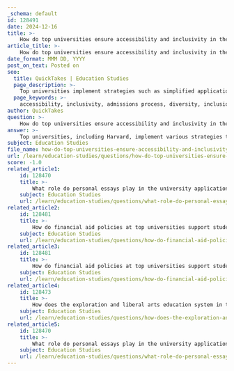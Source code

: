 ```yaml
---
_schema: default
id: 128491
date: 2024-12-16
title: >-
    How do top universities ensure accessibility and inclusivity in their admissions process?
article_title: >-
    How do top universities ensure accessibility and inclusivity in their admissions process?
date_format: MMM DD, YYYY
post_on_text: Posted on
seo:
  title: QuickTakes | Education Studies
  page_description: >-
    Top universities implement strategies such as simplified application language, need-blind admissions, and robust financial aid programs to ensure accessibility and inclusivity in their admissions processes, fostering an equitable educational environment.
  page_keywords: >-
    accessibility, inclusivity, admissions process, diversity, inclusion, need-blind admissions, financial aid, outreach, educational equity, student demographics, Harvard, university policies
author: QuickTakes
question: >-
    How do top universities ensure accessibility and inclusivity in their admissions process?
answer: >-
    Top universities, including Harvard, implement various strategies to ensure accessibility and inclusivity in their admissions processes. Here are some key approaches:\n\n1. **Diversity and Inclusion Statements**: Universities include diversity and inclusion statements in their admissions materials, emphasizing their commitment to creating an inclusive environment. This helps prospective students understand the institution's values and the resources available to support diverse backgrounds.\n\n2. **Simplified Application Language**: To remove barriers, universities strive to use straightforward language in their application materials. This is crucial as complex language can deter applicants from diverse backgrounds, particularly those who may not have had access to advanced educational resources.\n\n3. **Accessibility of Content**: Universities recognize that accessibility goes beyond physical accommodations. They ensure that their admissions websites and materials are designed to be accessible to individuals with disabilities, as well as clear and understandable for all applicants.\n\n4. **Diversity Needs Assessments**: Admissions officials conduct assessments to identify the diversity needs of their student populations. This includes analyzing racial, ethnic, socioeconomic, and disability backgrounds to ensure that the admissions process is equitable and that all students have the opportunity to succeed.\n\n5. **Need-Blind Admissions Policies**: Many top universities, including Harvard, practice need-blind admissions, meaning that they do not consider an applicant's financial situation when making admissions decisions. This policy is designed to ensure that all talented students, regardless of their financial background, have the opportunity to apply and be admitted.\n\n6. **Financial Aid Initiatives**: Institutions like Harvard have robust financial aid programs that meet 100% of demonstrated financial need for all admitted students, including international students. This commitment helps to alleviate financial barriers and makes higher education more accessible.\n\n7. **Reassessing Admissions Practices**: Universities are increasingly re-evaluating traditional admissions practices, such as legacy admissions and standardized testing requirements, which may disproportionately affect underrepresented groups. By exploring alternative admissions approaches, they aim to create a more equitable process.\n\n8. **Engagement and Outreach**: Universities actively engage with prospective students from diverse backgrounds to ensure they feel welcome and confident in applying. This includes outreach programs and partnerships with schools in underserved communities.\n\nBy implementing these strategies, top universities aim to create a more inclusive admissions process that reflects the diverse society in which we live, ultimately fostering a richer educational environment for all students.
subject: Education Studies
file_name: how-do-top-universities-ensure-accessibility-and-inclusivity-in-their-admissions-process.md
url: /learn/education-studies/questions/how-do-top-universities-ensure-accessibility-and-inclusivity-in-their-admissions-process
score: -1.0
related_article1:
    id: 128470
    title: >-
        What role do personal essays play in the university application process?
    subject: Education Studies
    url: /learn/education-studies/questions/what-role-do-personal-essays-play-in-the-university-application-process
related_article2:
    id: 128481
    title: >-
        How do financial aid policies at top universities support students from diverse backgrounds?
    subject: Education Studies
    url: /learn/education-studies/questions/how-do-financial-aid-policies-at-top-universities-support-students-from-diverse-backgrounds
related_article3:
    id: 128481
    title: >-
        How do financial aid policies at top universities support students from diverse backgrounds?
    subject: Education Studies
    url: /learn/education-studies/questions/how-do-financial-aid-policies-at-top-universities-support-students-from-diverse-backgrounds
related_article4:
    id: 128473
    title: >-
        How does the exploration and liberal arts education system in the U.S. benefit students?
    subject: Education Studies
    url: /learn/education-studies/questions/how-does-the-exploration-and-liberal-arts-education-system-in-the-us-benefit-students
related_article5:
    id: 128470
    title: >-
        What role do personal essays play in the university application process?
    subject: Education Studies
    url: /learn/education-studies/questions/what-role-do-personal-essays-play-in-the-university-application-process
---
```


&nbsp;
